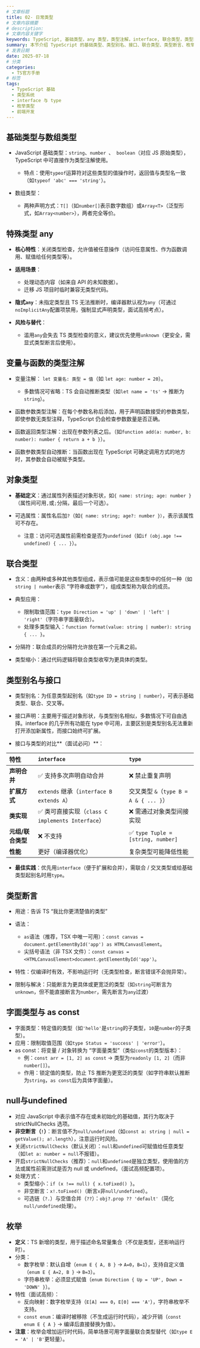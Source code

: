 ```yaml
---
# 文章标题
title: 02- 日常类型
# 文章内容摘要
# description:
# 文章内容关键字
keywords: TypeScript, 基础类型，any 类型，类型注解，interface, 联合类型，类型断言，枚举，strictNullChecks
summary: 本节介绍 TypeScript 的基础类型、类型别名、接口、联合类型、类型断言、枚举等概念，帮助读者理解 TypeScript 的类型系统。
# 发表日期
date: 2025-07-18
# 分类
categories:
  - TS官方手册
# 标签
tags:
  - TypeScript 基础
  - 类型系统
  - interface 与 type
  - 枚举类型
  - 前端开发
---
```


## **基础类型与数组类型**

- JavaScript 基础类型：`string`、`number `、` boolean`（对应 JS 原始类型），TypeScript 中可直接作为类型注解使用。

  - 特点：使用`typeof`运算符对这些类型的值操作时，返回值与类型名一致（如`typeof 'abc' === 'string'`）。

- 数组类型：

  - 两种声明方式：`T[]`（如`number[]`表示数字数组）或`Array<T>`（泛型形式，如`Array<number>`），两者完全等价。

## **特殊类型** **any**

- **核心特性**：关闭类型检查，允许值被任意操作（访问任意属性、作为函数调用、赋值给任何类型等）。

- **适用场景**：
  - 处理动态内容（如来自 API 的未知数据）。
  - 迁移 JS 项目时临时兼容无类型代码。
- **隐式`any`**：未指定类型且 TS 无法推断时，编译器默认视为`any`（可通过`noImplicitAny`配置项禁用，强制显式声明类型，面试高频考点）。
- **风险与替代**：
  - 滥用`any`会失去 TS 类型检查的意义，建议优先使用`unknown`（更安全，需显式类型断言后使用）。

## **变量与函数的类型注解**

- 变量注解： `let 变量名: 类型 = 值`（如 `let age: number = 20`）。

  - 多数情况可省略：TS 会自动推断类型（如`let name = 'ts'` → 推断为`string`）。

- 函数参数类型注解：在每个参数名称后添加，用于声明函数接受的参数类型，即使参数无类型注释，TypeScript 仍会检查参数数量是否正确。

- 函数返回类型注解：出现在参数列表之后。（如`function add(a: number, b: number): number { return a + b }`）。

- 函数参数类型自动推断：当函数出现在 TypeScript 可确定调用方式的地方时，其参数会自动被赋予类型。

## **对象类型**

- **基础定义**：通过属性列表描述对象形状，如`{ name: string; age: number }`（属性间可用`,`或`;`分隔，最后一个可选）。

- 可选属性：属性名后加`?`（如`{ name: string; age?: number }）`，表示该属性可不存在。
  - 注意：访问可选属性前需检查是否为`undefined`（如`if (obj.age !== undefined) { ... }`）。

## **联合类型**

- 含义：由两种或多种其他类型组成，表示值可能是这些类型中的任何一种（如`string | number`表示 “字符串或数字”），组成类型称为联合的成员。

- 典型应用：

  - 限制取值范围：`type Direction = 'up' | 'down' | 'left' | 'right'`（字符串字面量联合）。
  - 处理多类型输入：`function format(value: string | number): string { ... }`。

- 分隔符：联合成员的分隔符允许放在第一个元素之前。

- 类型缩小：通过代码逻辑将联合类型收窄为更具体的类型。

## **类型别名与接口**

- 类型别名：为任意类型起别名（如`type ID = string | number`），可表示基础类型、联合、交叉等。

- 接口声明：主要用于描述对象形状，与类型别名相似，多数情况下可自由选择。interface 的几乎所有功能在 type 中可用，主要区别是类型别名无法重新打开添加新属性，而接口始终可扩展。

- 接口与类型的对比**（面试必问）**：

| **特性**          | `interface`                                       | `type`                                 |
| :---------------- | :------------------------------------------------ | :------------------------------------- |
| **声明合并**      | ✅ 支持多次声明自动合并                           | ❌ 禁止重复声明                        |
| **扩展方式**      | `extends` 继承（`interface B extends A`）         | 交叉类型 `&`（`type B = A & { ... }`） |
| **类实现**        | ✅ 类可直接实现（`class C implements Interface`） | ❌ 需通过对象类型间接实现              |
| **元组/联合类型** | ❌ 不支持                                         | ✅ `type Tuple = [string, number]`     |
| **性能**          | 更好（编译器优化）                                | 复杂类型可能降低性能                   |

- **最佳实践**：优先用`interface`（便于扩展和合并），需联合 / 交叉类型或给基础类型起别名时用`type`。

## **类型断言**

- 用途：告诉 TS “我比你更清楚值的类型”

- 语法：
  - `as`语法（推荐，TSX 中唯一可用）：`const canvas = document.getElementById('app') as HTMLCanvasElement`。
  - 尖括号语法（非 TSX 文件）：`const canvas = <HTMLCanvasElement>document.getElementById('app')`。
- 特性：仅编译时有效，不影响运行时（无类型检查，断言错误不会抛异常）。

- 限制与解决：只能断言为更具体或更宽泛的类型（如`string`可断言为`unknown`，但不能直接断言为`number`，需先断言为`any`过渡）

## **字面类型与** **as const**

- 字面类型：特定值的类型（如`'hello'`是`string`的子类型，`10`是`number`的子类型）。
- 应用：限制取值范围（如`type Status = 'success' | 'error'`）。
- as const：将变量 / 对象转换为 “字面量类型”（类似`const`的类型版本）：
  - 例：`const arr = [1, 2] as const` → 类型为`readonly [1, 2]`（而非`number[]`）。
  - 作用：锁定值的类型，防止 TS 推断为更宽泛的类型（如字符串默认推断为`string`，`as const`后为具体字面量）。

## **null**与**undefined**

- 对应 JavaScript 中表示值不存在或未初始化的基础值，其行为取决于 strictNullChecks 选项。
- **非空断言（`!`）**：断言值不为`null/undefined`（如`const a: string | null = getValue(); a!.length`），注意运行时风险。
- 关闭`strictNullChecks`（默认关闭）：`null`和`undefined`可赋值给任意类型（如`let a: number = null`不报错）。
- 开启`strictNullChecks`（推荐）：`null`和`undefined`是独立类型，使用值的方法或属性前需测试是否为 null 或 undefined，（面试高频配置项）。
- 处理方式：
  - 类型缩小：`if (x !== null) { x.toFixed() }`。
  - 非空断言：`x!.toFixed()`（断言`x`非`null/undefined`）。
  - 可选链（`?.`）与空值合并（`??`）：`obj?.prop ?? 'default'`（简化`null/undefined`处理）。

## **枚举**

- **定义**：TS 新增的类型，用于描述命名常量集合（不仅是类型，还影响运行时）。
- 分类：
  - 数字枚举：默认自增（`enum E { A, B }` → `A=0`，`B=1`），支持自定义值（`enum E { A=2, B }` → `B=3`）。
  - 字符串枚举：必须显式赋值（`enum Direction { Up = 'UP', Down = 'DOWN' }`）。
- 特性（面试高频）：
  - 反向映射：数字枚举支持（`E[A] === 0`，`E[0] === 'A'`），字符串枚举不支持。
  - `const enum`：编译时被移除（不生成运行时代码），减少开销（`const enum E { A }` → 编译后直接替换为值）。
- **注意**：枚举会增加运行时代码，简单场景可用字面量联合类型替代（如`type E = 'A' | 'B'`更轻量）。
